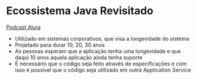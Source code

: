 # Ecossistema Java Revisitado
[Podcast Alura](https://cursos.alura.com.br/extra/hipsterstech/ecossistema-java-revisitado-hipsters-ponto-tech-313-a1597)

- Utilizado em sistemas corporativos, que visa a longevidade do sistema
- Projetado para durar 10, 20, 30 anos
- As pessoas esperam que a aplicação tenha uma longevidade e que daqui 10 anos aquela aplicação ainda tenha suporte
- É necessário que o código seja feito através de especificações e com isso é possível que o código seja utilizado em outra Application Service